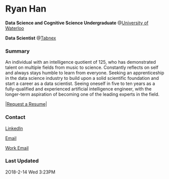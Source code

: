 # Ryan Han

**Data Science and Cognitive Science Undergraduate** @[University of Waterloo](https://uwaterloo.ca/)

**Data Scientist** @[Tabnex](https://tabnex.com/)

### Summary

An individual with an intelligence quotient of 125, who has demonstrated talent on multiple fields from music to science. Constantly reflects on self and always stays humble to learn from everyone. Seeking an apprenticeship in the data science industry to build upon a solid scientific foundation and start a career as a data scientist. Seeing oneself in five to ten years as a fully-qualified and experienced artificial intelligence engineer, with the longer-term aspiration of becoming one of the leading experts in the field. 

|[Request a Resume](mailto:ryan.han@uwaterloo.ca)|

### Contact

[LinkedIn](https://www.linkedin.com/in/ryanxjhan/)

[Email](mailto:ryan.han@uwaterloo.ca)

[Work Email](mailto:ryan@tabnex.com)

### Last Updated

2O18-2-14 Wed 3:23PM
